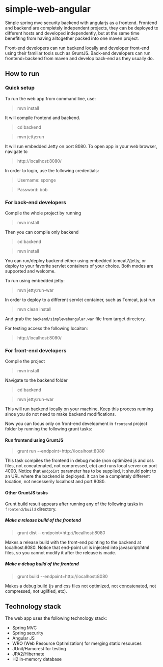 # simple-web-angular
Simple spring mvc security backend with angularjs as a frontend. Frontend and backend are completely independent projects, they can be deployed to different hosts and developed independently, but at the same time benefiting from having alltogether packed into one maven project.

Front-end developers can run backend locally and developer front-end using their familiar tools such as GruntJS. Back-end developers can run frontend+backend from maven and develop back-end as they usually do.

## How to run
### Quick setup
To run the web app from command line, use:
> mvn install

It will compile frontend and backend.

> cd backend

> mvn jetty:run

It will run embedded Jetty on port 8080. To open app in your web browser, navigate to
> http://localhost:8080/

In order to login, use the following credentials:
> Username: sponge

> Password: bob

### For back-end developers
Compile the whole project by running

> mvn install

Then you can compile only backend

> cd backend

> mvn install 

You can run/deploy backend either using embedded tomcat7/jetty, or deploy to your favorite servlet containers of your choice. Both modes are supported and welcome.

To run using embedded jetty:

> mvn jetty:run-war

In order to deploy to a different servlet container, such as Tomcat, just run

> mvn clean install

And grab the `backend/simplewebangular.war` file from target directory.

For testing access the following locaiton:

> http://localhost:8080/

### For front-end developers
Compile the project

> mvn install

Navigate to the backend folder 

> cd backend

> mvn jetty:run-war

This will run backend locally on your machine. Keep this process running since you do not need to make backend modifications.

Now you can focus only on front-end development in `frontend` project  folder by running the following grunt tasks:

#### Run frontend using GruntJS
> grunt run --endpoint=http://localhost:8080

This task compiles the frontend in debug mode (non optimized js and css files, not concatenated, not compressed, etc) and runs local server on port 4000. Notice that `endpoint` parameter has to be supplied, it should point to an URL where the backend is deployed. It can be a completely different location, not necesserily localhost and port 8080.

#### Other GruntJS tasks
Grunt build result appears after running any of the following tasks in `frontend/build` directory.
##### Make a release build of the frontend
> grunt dist --endpoint=http://localhost:8080

Makes a release build with the front-end pointing to the backend at localhost:8080. Notice that end-point url is injected into javascript/html files, so you cannot modify it after the release is made.

##### Make a debug build of the frontend
> grunt build --endpoint=http://localhost:8080

Makes a debug build (js and css files not optimized, not concatenated, not compressed, not uglified, etc).

## Technology stack

The web app uses the following technology stack:

- Spring MVC 
- Spring security
- Angular JS
- WRO (Web Resource Optimization) for merging static resources
- JUnit/Hamcrest for testing
- JPA2/Hibernate
- H2 in-memory database